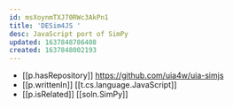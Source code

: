 ```yaml
---
id: msXoynmTXJ70RWc3AkPn1
title: 'DESim4JS '
desc: JavaScript port of SimPy
updated: 1637848786408
created: 1637848002193
---
```



- [[p.hasRepository]] https://github.com/uia4w/uia-simjs
- [[p.writtenIn]] [[t.cs.language.JavaScript]]
- [[p.isRelated]] [[soln.SimPy]]
